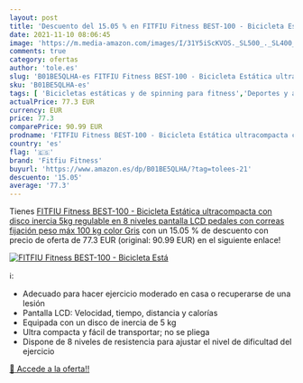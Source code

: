 ```yaml
---
layout: post
title: 'Descuento del 15.05 % en FITFIU Fitness BEST-100 - Bicicleta Está'
date: 2021-11-10 08:06:45
image: 'https://m.media-amazon.com/images/I/31Y5iScKVOS._SL500_._SL400_.jpg'
comments: true
category: ofertas
author: 'tole.es'
slug: 'B01BE5QLHA-es FITFIU Fitness BEST-100 - Bicicleta Estática ultracompacta...'
sku: 'B01BE5QLHA-es'
tags: [ 'Bicicletas estáticas y de spinning para fitness','Deportes y aire libre','Fitness y ejercicio','Máquinas de cardio para fitness','bicicleta','fitfiu fitness', ]
actualPrice: 77.3 EUR
currency: EUR
price: 77.3
comparePrice: 90.99 EUR
prodname: 'FITFIU Fitness BEST-100 - Bicicleta Estática ultracompacta con disco inercia 5kg  regulable en 8 niveles  pantalla LCD  pedales con correas fijación  peso máx 100 kg  color Gris'
country: 'es'
flag: '🇪🇸'
brand: 'Fitfiu Fitness'
buyurl: 'https://www.amazon.es/dp/B01BE5QLHA/?tag=tolees-21'
descuento: '15.05'
average: '77.3'
---
```


Tienes [FITFIU Fitness BEST-100 - Bicicleta Estática ultracompacta con disco inercia 5kg  regulable en 8 niveles  pantalla LCD  pedales con correas fijación  peso máx 100 kg  color Gris](https://www.amazon.es/dp/B01BE5QLHA/?tag=tolees-21) con un 15.05 % de descuento con precio de oferta de 77.3 EUR (original: 90.99 EUR) en el siguiente enlace!

[![FITFIU Fitness BEST-100 - Bicicleta Está](https://m.media-amazon.com/images/I/31Y5iScKVOS._SL500_._SL400_.jpg)](https://www.amazon.es/dp/B01BE5QLHA/?tag=tolees-21)

ℹ️:

- Adecuado para hacer ejercicio moderado en casa o recuperarse de una lesión
- Pantalla LCD: Velocidad, tiempo, distancia y calorías
- Equipada con un disco de inercia de 5 kg
- Ultra compacta y fácil de transportar; no se pliega
- Dispone de 8 niveles de resistencia para ajustar el nivel de dificultad del ejercicio

[🛒 Accede a la oferta!!](https://www.amazon.es/dp/B01BE5QLHA/?tag=tolees-21)
